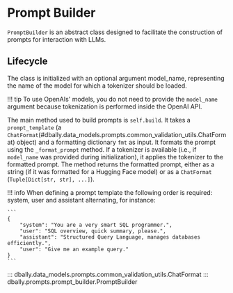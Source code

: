 # Prompt Builder

`PromptBuilder` is an abstract class designed to facilitate the construction of prompts for interaction with LLMs.

## Lifecycle

The class is initialized with an optional argument model_name, representing the name of the model for which a tokenizer should be loaded.

!!! tip
    To use OpenAIs' models, you do not need to provide the `model_name` argument because tokenization is performed inside the OpenAI API.

The main method used to build prompts is `self.build`.
It takes a `prompt_template` (a `ChatFormat`(#dbally.data_models.prompts.common_validation_utils.ChatFormat) object) and a formatting dictionary `fmt` as input. It formats the prompt using the `_format_prompt` method. If a tokenizer is available (i.e., if `model_name` was provided during initialization), it applies the tokenizer to the formatted prompt. The method returns the formatted prompt, either as a string (if it was formatted for a Hugging Face model) or as a `ChatFormat` (`Tuple[Dict[str, str], ...]`).

!!! info
    When defining a prompt template the following order is required: system, user and assistant alternating, for instance:

    ```
    {
        "system": "You are a very smart SQL programmer.",
        "user": "SQL overview, quick summary, please.",
        "assistant": "Structured Query Language, manages databases efficiently.",
        "user": "Give me an example query."
    }
    ```

::: dbally.data_models.prompts.common_validation_utils.ChatFormat
::: dbally.prompts.prompt_builder.PromptBuilder
